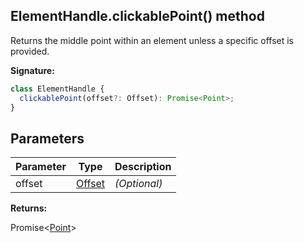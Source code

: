 ## ElementHandle.clickablePoint() method

Returns the middle point within an element unless a specific offset is provided.

**Signature:**

```typescript
class ElementHandle {
  clickablePoint(offset?: Offset): Promise<Point>;
}
```

## Parameters

| Parameter | Type                            | Description       |
| --------- | ------------------------------- | ----------------- |
| offset    | [Offset](./puppeteer.offset.md) | <i>(Optional)</i> |

**Returns:**

Promise&lt;[Point](./puppeteer.point.md)&gt;
